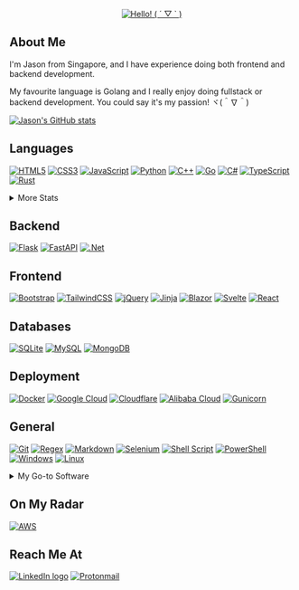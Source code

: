 <div align="center">
  <p>
    <a href="https://git.io/typing-svg">
      <img src="https://readme-typing-svg.demolab.com/?font=Fira+Code&size=30&pause=100&center=true&vCenter=true&width=435&lines=Hello!%20(%20%C2%B4%20%E2%96%BD%20`%20)" alt="Hello! ( ´ ▽ ` )">
    </a>
  </p>
</div>

## About Me

I'm Jason from Singapore, and I have experience doing both frontend and backend development.

My favourite language is Golang and I really enjoy doing fullstack or backend development. You could say it's my passion! ヾ(＾∇＾)

[![Jason's GitHub stats](https://github-readme-stats.vercel.app/api?username=kjhjason&show_icons=true&theme=dark)](https://github.com/anuraghazra/github-readme-stats)

<!-- [![GitHub Streak](https://streak-stats.demolab.com?user=kjhjason&theme=dark)](https://git.io/streak-stats) -->

## Languages

[![HTML5](https://img.shields.io/badge/HTML-%23E34F26.svg?style=flat&logo=html5&logoColor=white)](https://wikipedia.org/wiki/HTML)
[![CSS3](https://img.shields.io/badge/CSS-%231572B6.svg?style=flat&logo=css3&logoColor=white)](https://en.wikipedia.org/wiki/CSS)
[![JavaScript](https://img.shields.io/badge/JavaScript-%23323330.svg?style=flat&logo=javascript&logoColor=%23F7DF1E)](https://wikipedia.org/wiki/JavaScript)
[![Python](https://img.shields.io/badge/Python-3670A0?style=flat&logo=python&logoColor=ffdd54)](https://www.python.org/)
[![C++](https://img.shields.io/badge/C++-%2300599C.svg?style=flat&logo=c%2B%2B&logoColor=white)](https://en.wikipedia.org/wiki/C%2B%2B)
[![Go](https://img.shields.io/badge/Go-%2300ADD8.svg?style=flat&logo=go&logoColor=white)](https://go.dev/)
[![C#](https://img.shields.io/badge/C%23-%23239120.svg?style=flat&logo=csharp&logoColor=white)](https://learn.microsoft.com/en-us/dotnet/csharp/)
[![TypeScript](https://img.shields.io/badge/TypeScript-%23007ACC.svg?style=flat&logo=typescript&logoColor=white)](https://www.typescriptlang.org/)
[![Rust](https://img.shields.io/badge/Rust-%23000000.svg?style=flat&logo=rust&logoColor=white)](https://www.rust-lang.org/)

<details>
  <summary>More Stats</summary>

  [![Top Langs](https://github-readme-stats.vercel.app/api/top-langs/?username=kjhjason&layout=compact&theme=dark&langs_count=8&hide=css,html,nsis)](https://github.com/anuraghazra/github-readme-stats)
</details>

## Backend

[![Flask](https://img.shields.io/badge/Flask-%23000.svg?style=flat&logo=flask&logoColor=white)](https://flask.palletsprojects.com/)
[![FastAPI](https://img.shields.io/badge/FastAPI-005571?style=flat&logo=fastapi)](https://fastapi.tiangolo.com/)
[![.Net](https://img.shields.io/badge/.NET-5C2D91?style=flat&logo=.net&logoColor=white)](https://dotnet.microsoft.com/en-us/)

## Frontend

[![Bootstrap](https://img.shields.io/badge/Bootstrap-%238511FA.svg?style=flat&logo=bootstrap&logoColor=white)](https://getbootstrap.com/)
[![TailwindCSS](https://img.shields.io/badge/Tailwind_CSS-%2338B2AC.svg?style=flat&logo=tailwind-css&logoColor=white)](https://tailwindcss.com/)
[![jQuery](https://img.shields.io/badge/jQuery-%230769AD.svg?style=flat&logo=jquery&logoColor=white)](https://jquery.com/)
[![Jinja](https://img.shields.io/badge/Jinja-white.svg?style=flat&logo=jinja&logoColor=black)](https://jinja.palletsprojects.com/)
[![Blazor](https://img.shields.io/badge/Blazor-%235C2D91.svg?style=flat&logo=blazor&logoColor=white)](https://dotnet.microsoft.com/en-us/apps/aspnet/web-apps/blazor)
[![Svelte](https://img.shields.io/badge/Svelte-%23f1413d.svg?style=flat&logo=svelte&logoColor=white)](https://svelte.dev/)
[![React](https://img.shields.io/badge/React-%2320232a.svg?style=flat&logo=react&logoColor=%2361DAFB)](https://react.dev/)

## Databases

[![SQLite](https://img.shields.io/badge/SQLite-%2307405e.svg?style=flat&logo=sqlite&logoColor=white)](https://www.sqlite.org/)
[![MySQL](https://img.shields.io/badge/MySQL-4479A1.svg?style=flat&logo=mysql&logoColor=white)](https://www.mysql.com/)
[![MongoDB](https://img.shields.io/badge/MongoDB-%234ea94b.svg?style=flat&logo=mongodb&logoColor=white)](https://www.mongodb.com/)

## Deployment

[![Docker](https://img.shields.io/badge/Docker-%230db7ed.svg?style=flat&logo=docker&logoColor=white)](https://www.docker.com/)
[![Google Cloud](https://img.shields.io/badge/Google_Cloud-%234285F4.svg?style=flat&logo=google-cloud&logoColor=white)](https://cloud.google.com/)
[![Cloudflare](https://img.shields.io/badge/Cloudflare-F38020?style=flat&logo=Cloudflare&logoColor=white)](https://www.cloudflare.com/)
[![Alibaba Cloud](https://img.shields.io/badge/Alibaba_Cloud-%23FF6701.svg?style=flat&logo=alibabacloud&logoColor=white)](https://www.alibabacloud.com/)
[![Gunicorn](https://img.shields.io/badge/Gunicorn-%298729.svg?style=flat&logo=gunicorn&logoColor=white)](https://gunicorn.org/)

## General

[![Git](https://img.shields.io/badge/Git-%23F05033.svg?style=flat&logo=git&logoColor=white)]((https://git-scm.com/))
[![Regex](https://img.shields.io/badge/Regex-1A2C42?style=flat)](https://en.wikipedia.org/wiki/Regular_expression)
[![Markdown](https://img.shields.io/badge/Markdown-%23000000.svg?style=flat&logo=markdown&logoColor=white)](https://en.wikipedia.org/wiki/Markdown)
[![Selenium](https://img.shields.io/badge/-Selenium-%43B02A?style=flat&logo=selenium&logoColor=white)](https://www.selenium.dev/)
[![Shell Script](https://img.shields.io/badge/Shell_Script-%23121011.svg?style=flat&logo=gnu-bash&logoColor=white)](https://en.wikipedia.org/wiki/Bash_(Unix_shell))
[![PowerShell](https://img.shields.io/badge/PowerShell-%235391FE.svg?style=flat&logo=powershell&logoColor=white)](https://microsoft.com/powershell)
[![Windows](https://img.shields.io/badge/Windows-0078D6?style=flat&logo=windows&logoColor=white)](https://en.wikipedia.org/wiki/Microsoft_Windows)
[![Linux](https://img.shields.io/badge/Linux-FCC624?style=flat&logo=linux&logoColor=black)](https://www.linux.org/)
<details>
  <summary>My Go-to Software</summary>

  [![Visual Studio](https://img.shields.io/badge/Visual%20Studio-5C2D91.svg?style=flat&logo=visual-studio&logoColor=white)](https://visualstudio.microsoft.com/)
  [![Visual Studio Code](https://img.shields.io/badge/Visual%20Studio%20Code-0078d7.svg?style=flat&logo=visual-studio-code&logoColor=white)](https://code.visualstudio.com/)
  [![GoLand](https://img.shields.io/badge/GoLand-0f0f0f?&style=flat&logo=goland&logoColor=white)](https://www.jetbrains.com/go/)
  [![Postman](https://img.shields.io/badge/Postman-FF6C37?style=flat&logo=postman&logoColor=white)](https://www.postman.com/)
  [![Brave](https://img.shields.io/badge/Brave-FB542B?style=flat&logo=Brave&logoColor=white)](https://brave.com/)
  [![Adobe Photoshop](https://img.shields.io/badge/Adobe%20Photoshop-%2331A8FF.svg?style=flat&logo=adobe%20photoshop&logoColor=white)](https://www.adobe.com/products/photoshop.html)
  [![Proton Drive](https://img.shields.io/badge/Proton%20Drive-6d4aff?style=flat&logo=proton%20drive&logoColor=white)](https://proton.me/drive)
</details>

## On My Radar

[![AWS](https://img.shields.io/badge/AWS-%23FF9900.svg?style=flat&logo=amazon&logoColor=white)](https://aws.amazon.com/)

## Reach Me At

[![LinkedIn logo](https://img.shields.io/badge/Jason%20Kuan-%230077B5.svg?style=for-the-badge&logo=linkedin&logoColor=white)](https://www.linkedin.com/in/kjhjason/)
[![Protonmail](https://img.shields.io/badge/contact@kjhjason.com-8B89CC?style=for-the-badge&logo=protonmail&logoColor=white)](mailto:contact@kjhjason.com)
